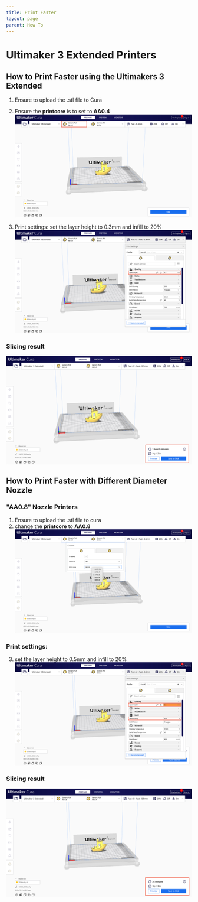 ```yaml
---
title: Print Faster
layout: page
parent: How To
---
```


# Ultimaker 3 Extended Printers

## How to Print Faster using the Ultimakers 3 Extended

1. Ensure to upload the .stl file to Cura
2. Ensure the **printcore** is to set to **AA0.4**
   ![AA04](/assets/images/cura/printcore04.jpg)

3. Print settings:
   set the layer height to 0.3mm and infill to 20%
   ![PrintSettings](/assets/images/cura/printsetting04.jpg)

### Slicing result

![slicingresult](/assets/images/cura/finalresult04.jpg)

## How to Print Faster with Different Diameter Nozzle

### "AA0.8" Nozzle Printers

1. Ensure to upload the .stl file to cura
2. change the **printcore** to **AA0.8**
   ![AA08](/assets/images/cura/setprintcore08.jpg)

### Print settings:

3. set the layer height to 0.5mm and infill to 20%
   ![PrintSettings](/assets/images/cura/print08setting.jpg)

### Slicing result

![slicingresult](/assets/images/cura/finalresult08.jpg)
